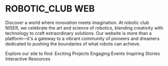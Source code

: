 # ROBOTIC_CLUB WEB

Discover a world where innovation meets imagination. At robotic club NISER, we celebrate the art and science of robotics, 
blending creativity with technology to craft extraordinary solutions.
Our website is more than a platform—it's a gateway to a vibrant community of pioneers and dreamers dedicated to pushing the boundaries of what robots can achieve.

Explore our site to find:
          Exciting Projects
          Engaging Events
          Inspiring Stories
          Interactive Resources
